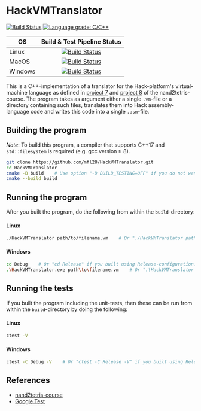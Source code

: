 # HackVMTranslator
[![Build Status](https://dev.azure.com/mfl28/HackVMTranslator/_apis/build/status/mfl28.HackVMTranslator?branchName=master)](https://dev.azure.com/mfl28/HackVMTranslator/_build/latest?definitionId=4&branchName=master)
[![Language grade: C/C++](https://img.shields.io/lgtm/grade/cpp/g/mfl28/HackVMTranslator.svg?logo=lgtm&logoWidth=18)](https://lgtm.com/projects/g/mfl28/HackVMTranslator/context:cpp)

| OS      | Build & Test Pipeline Status                                                                                                                                                                                                                   |
| ------- | :----------------------------------------------------------------------------------------------------------------------------------------------------------------------------------------------------------------------------------------------: |
| Linux   |[![Build Status](https://dev.azure.com/mfl28/HackVMTranslator/_apis/build/status/mfl28.HackVMTranslator?branchName=master&stageName=Test&jobName=Linux)](https://dev.azure.com/mfl28/HackVMTranslator/_build/latest?definitionId=4&branchName=master) |
| MacOS   |[![Build Status](https://dev.azure.com/mfl28/HackVMTranslator/_apis/build/status/mfl28.HackVMTranslator?branchName=master&stageName=Test&jobName=MacOS)](https://dev.azure.com/mfl28/HackVMTranslator/_build/latest?definitionId=4&branchName=master) |
| Windows |[![Build Status](https://dev.azure.com/mfl28/HackVMTranslator/_apis/build/status/mfl28.HackVMTranslator?branchName=master&stageName=Test&jobName=Windows)](https://dev.azure.com/mfl28/HackVMTranslator/_build/latest?definitionId=4&branchName=master) |

This is a C++-implementation of a translator for the Hack-platform's virtual-machine language as defined in [project 7](https://www.nand2tetris.org/project07) and [project 8](https://www.nand2tetris.org/project08) of the nand2tetris-course.
The program takes as argument either a single `.vm`-file or a directory containing such files, translates them into Hack assembly-language code and writes this code into a single `.asm`-file.

## Building the program
_Note_: To build this program, a compiler that supports C++17 and `std::filesystem` is required (e.g. gcc version &geq; 8).

```bash
git clone https://github.com/mfl28/HackVMTranslator.git
cd HackVMTranslator
cmake -B build    # Use option "-D BUILD_TESTING=OFF" if you do not want to build the unit-tests.
cmake --build build   
```
## Running the program
After you built the program, do the following from within the `build`-directory:
#### Linux
```bash
./HackVMTranslator path/to/filename.vm    # Or "./HackVMTranslator path/to/directory"
```
#### Windows
```bash
cd Debug    # Or "cd Release" if you built using Release-configuration.
.\HackVMTranslator.exe path\to\filename.vm    # Or ".\HackVMTranslator path\to\directory"
```
## Running the tests
If you built the program including the unit-tests, then these can be run from within the `build`-directory by doing the following:
#### Linux
```bash
ctest -V
```
#### Windows
```bash
ctest -C Debug -V    # Or "ctest -C Release -V" if you built using Release-configuration.
```
## References
- [nand2tetris-course](https://www.nand2tetris.org)
- [Google Test](https://github.com/google/googletest)
